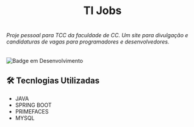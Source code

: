 # <h1 align="center"> TI Jobs </h1>

# <h6>Proje pessoal para TCC da faculdade de CC. Um site para divulgação e candidaturas  de vagas para programadores e desenvolvedores.</h6>

![Badge em Desenvolvimento](http://img.shields.io/static/v1?label=STATUS&message=EM%20DESENVOLVIMENTO&color=GREEN&style=for-the-badge)

## 🛠️ Tecnlogias Utilizadas

- JAVA
- SPRING BOOT
- PRIMEFACES
- MYSQL
